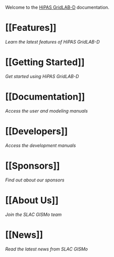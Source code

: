 Welcome to the [HiPAS GridLAB-D](http://www.gridlabd.us/) documentation.

# [[Features]] 

*Learn the latest features of HiPAS GridLAB-D*

# [[Getting Started]] 

*Get started using HiPAS GridLAB-D*

# [[Documentation]]

*Access the user and modeling manuals*
# [[Developers]]

*Access the development manuals*

# [[Sponsors]]

*Find out about our sponsors*

# [[About Us]]

*Join the SLAC GISMo team*
# [[News]]

*Read the latest news from SLAC GISMo*
